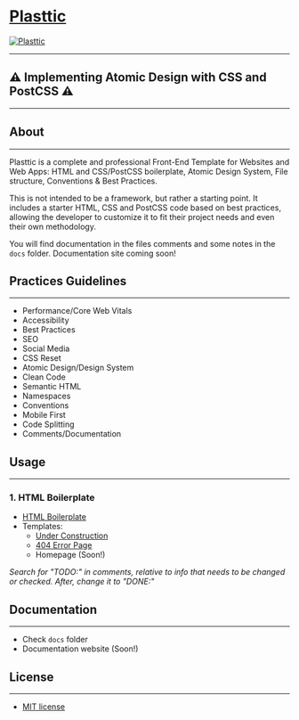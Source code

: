 # [Plasttic](https://plasttic.dev)

[![Plasttic](https://plasttic.dev/assets/img/social/default-banner-1200_630.png)](https://plasttic.dev)

---

## :warning: Implementing Atomic Design with CSS and PostCSS :warning:

---

## About

---

Plasttic is a complete and professional Front-End Template for Websites and Web Apps: HTML and CSS/PostCSS boilerplate, Atomic Design System, File structure, Conventions & Best Practices.

This is not intended to be a framework, but rather a starting point. It includes a starter HTML, CSS and PostCSS code based on best practices, allowing the developer to customize it to fit their project needs and even their own methodology.

You will find documentation in the files comments and some notes in the `docs` folder. Documentation site coming soon!

## Practices Guidelines

---

- Performance/Core Web Vitals
- Accessibility
- Best Practices
- SEO
- Social Media
- CSS Reset
- Atomic Design/Design System
- Clean Code
- Semantic HTML
- Namespaces
- Conventions
- Mobile First
- Code Splitting
- Comments/Documentation

## Usage

---

### 1. HTML Boilerplate

- [HTML Boilerplate](https://boilerplate.plasttic.dev/boilerplate.txt)
- Templates:
  - [Under Construction](https://boilerplate.plasttic.dev/temporary.html)
  - [404 Error Page](https://boilerplate.plasttic.dev/404.html)
  - Homepage (Soon!)

_Search for "TODO:" in comments, relative to info that needs to be changed or checked. After, change it to "DONE:"_

## Documentation

---

- Check `docs` folder
- Documentation website (Soon!)

## License

---

- [MIT license](https://opensource.org/licenses/MIT)

